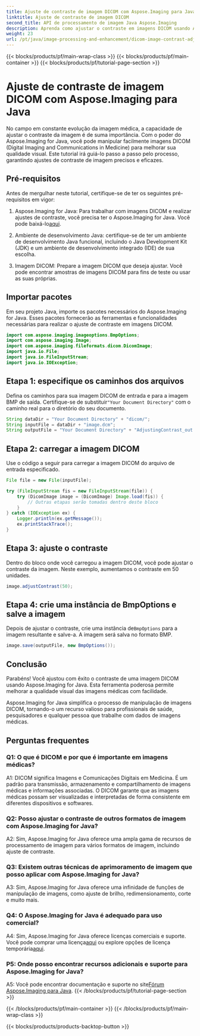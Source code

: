 ```yaml
---
title: Ajuste de contraste de imagem DICOM com Aspose.Imaging para Java
linktitle: Ajuste de contraste de imagem DICOM
second_title: API de processamento de imagem Java Aspose.Imaging
description: Aprenda como ajustar o contraste em imagens DICOM usando Aspose.Imaging for Java. Melhore a qualidade visual das imagens médicas sem esforço.
weight: 23
url: /pt/java/image-processing-and-enhancement/dicom-image-contrast-adjustment/
---
```


{{< blocks/products/pf/main-wrap-class >}}
{{< blocks/products/pf/main-container >}}
{{< blocks/products/pf/tutorial-page-section >}}

# Ajuste de contraste de imagem DICOM com Aspose.Imaging para Java

No campo em constante evolução da imagem médica, a capacidade de ajustar o contraste da imagem é de suma importância. Com o poder do Aspose.Imaging for Java, você pode manipular facilmente imagens DICOM (Digital Imaging and Communications in Medicine) para melhorar sua qualidade visual. Este tutorial irá guiá-lo passo a passo pelo processo, garantindo ajustes de contraste de imagem precisos e eficazes.

## Pré-requisitos

Antes de mergulhar neste tutorial, certifique-se de ter os seguintes pré-requisitos em vigor:

1.  Aspose.Imaging for Java: Para trabalhar com imagens DICOM e realizar ajustes de contraste, você precisa ter o Aspose.Imaging for Java. Você pode baixá-lo[aqui](https://releases.aspose.com/imaging/java/).

2. Ambiente de desenvolvimento Java: certifique-se de ter um ambiente de desenvolvimento Java funcional, incluindo o Java Development Kit (JDK) e um ambiente de desenvolvimento integrado (IDE) de sua escolha.

3. Imagem DICOM: Prepare a imagem DICOM que deseja ajustar. Você pode encontrar amostras de imagens DICOM para fins de teste ou usar as suas próprias.

## Importar pacotes

Em seu projeto Java, importe os pacotes necessários do Aspose.Imaging for Java. Esses pacotes fornecerão as ferramentas e funcionalidades necessárias para realizar o ajuste de contraste em imagens DICOM.

```java
import com.aspose.imaging.imageoptions.BmpOptions;
import com.aspose.imaging.Image;
import com.aspose.imaging.fileformats.dicom.DicomImage;
import java.io.File;
import java.io.FileInputStream;
import java.io.IOException;
```

## Etapa 1: especifique os caminhos dos arquivos

 Defina os caminhos para sua imagem DICOM de entrada e para a imagem BMP de saída. Certifique-se de substituir`"Your Document Directory"` com o caminho real para o diretório do seu documento.

```java
String dataDir = "Your Document Directory" + "dicom/";
String inputFile = dataDir + "image.dcm";
String outputFile = "Your Document Directory" + "AdjustingContrast_out.bmp";
```

## Etapa 2: carregar a imagem DICOM

Use o código a seguir para carregar a imagem DICOM do arquivo de entrada especificado.

```java
File file = new File(inputFile);

try (FileInputStream fis = new FileInputStream(file)) {
    try (DicomImage image = (DicomImage) Image.load(fis)) {
        // Outras etapas serão tomadas dentro deste bloco
    }
} catch (IOException ex) {
    Logger.println(ex.getMessage());
    ex.printStackTrace();
}
```

## Etapa 3: ajuste o contraste

Dentro do bloco onde você carregou a imagem DICOM, você pode ajustar o contraste da imagem. Neste exemplo, aumentamos o contraste em 50 unidades.

```java
image.adjustContrast(50);
```

## Etapa 4: crie uma instância de BmpOptions e salve a imagem

 Depois de ajustar o contraste, crie uma instância de`BmpOptions` para a imagem resultante e salve-a. A imagem será salva no formato BMP.

```java
image.save(outputFile, new BmpOptions());
```

## Conclusão

Parabéns! Você ajustou com êxito o contraste de uma imagem DICOM usando Aspose.Imaging for Java. Esta ferramenta poderosa permite melhorar a qualidade visual das imagens médicas com facilidade.

Aspose.Imaging for Java simplifica o processo de manipulação de imagens DICOM, tornando-o um recurso valioso para profissionais de saúde, pesquisadores e qualquer pessoa que trabalhe com dados de imagens médicas.

## Perguntas frequentes

### Q1: O que é DICOM e por que é importante em imagens médicas?

A1: DICOM significa Imagens e Comunicações Digitais em Medicina. É um padrão para transmissão, armazenamento e compartilhamento de imagens médicas e informações associadas. O DICOM garante que as imagens médicas possam ser visualizadas e interpretadas de forma consistente em diferentes dispositivos e softwares.

### Q2: Posso ajustar o contraste de outros formatos de imagem com Aspose.Imaging for Java?

A2: Sim, Aspose.Imaging for Java oferece uma ampla gama de recursos de processamento de imagem para vários formatos de imagem, incluindo ajuste de contraste.

### Q3: Existem outras técnicas de aprimoramento de imagem que posso aplicar com Aspose.Imaging for Java?

A3: Sim, Aspose.Imaging for Java oferece uma infinidade de funções de manipulação de imagens, como ajuste de brilho, redimensionamento, corte e muito mais.

### Q4: O Aspose.Imaging for Java é adequado para uso comercial?

 A4: Sim, Aspose.Imaging for Java oferece licenças comerciais e suporte. Você pode comprar uma licença[aqui](https://purchase.aspose.com/buy) ou explore opções de licença temporária[aqui](https://purchase.aspose.com/temporary-license/).

### P5: Onde posso encontrar recursos adicionais e suporte para Aspose.Imaging for Java?

 A5: Você pode encontrar documentação e suporte no site[Fórum Aspose.Imaging para Java](https://forum.aspose.com/).
{{< /blocks/products/pf/tutorial-page-section >}}

{{< /blocks/products/pf/main-container >}}
{{< /blocks/products/pf/main-wrap-class >}}

{{< blocks/products/products-backtop-button >}}
